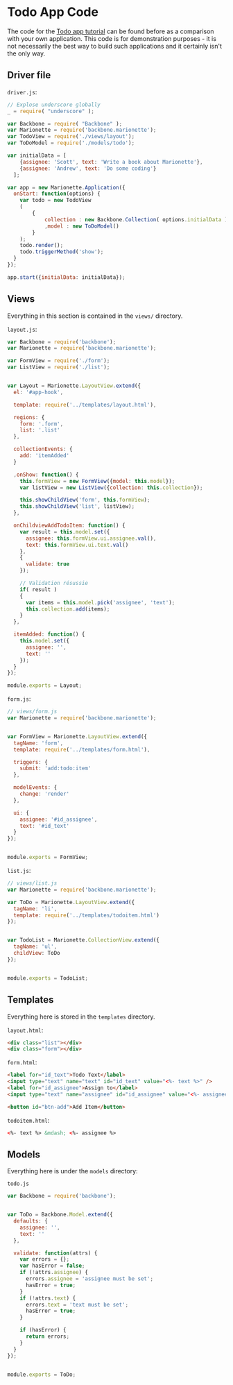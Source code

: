 # Todo App Code

The code for the [Todo app tutorial][todotutorial] can be found before as a
comparison with your own application. This code is for demonstration purposes -
it is not necessarily the best way to build such applications and it certainly
isn't the only way.


## Driver file

`driver.js`:

```js
// Explose underscore globally
_ = require( "underscore" );

var Backbone = require( "Backbone" );
var Marionette = require('backbone.marionette');
var TodoView = require('./views/layout');
var ToDoModel = require('./models/todo');

var initialData = [
    {assignee: 'Scott', text: 'Write a book about Marionette'},
    {assignee: 'Andrew', text: 'Do some coding'}
  ];

var app = new Marionette.Application({
  onStart: function(options) {
    var todo = new TodoView
    (
	    {
	    	collection : new Backbone.Collection( options.initialData )
	    	,model : new ToDoModel()
	    }
    );
    todo.render();
    todo.triggerMethod('show');
  }
});

app.start({initialData: initialData});
```

## Views

Everything in this section is contained in the `views/` directory.

`layout.js`:

```js
var Backbone = require('backbone');
var Marionette = require('backbone.marionette');

var FormView = require('./form');
var ListView = require('./list');


var Layout = Marionette.LayoutView.extend({
  el: '#app-hook',

  template: require('../templates/layout.html'),

  regions: {
    form: '.form',
    list: '.list'
  },

  collectionEvents: {
    add: 'itemAdded'
  }

  ,onShow: function() {
    this.formView = new FormView({model: this.model});
    var listView = new ListView({collection: this.collection});

    this.showChildView('form', this.formView);
    this.showChildView('list', listView);
  },

  onChildviewAddTodoItem: function() {
    var result = this.model.set({
      assignee: this.formView.ui.assignee.val(),
      text: this.formView.ui.text.val()
    },
    {
      validate: true
    });

    // Validation résussie
    if( result )
    {
      var items = this.model.pick('assignee', 'text');
      this.collection.add(items);
    }
  },

  itemAdded: function() {
    this.model.set({
      assignee: '',
      text: ''
    });
  }
});

module.exports = Layout;
```

`form.js`:

```js
// views/form.js
var Marionette = require('backbone.marionette');


var FormView = Marionette.LayoutView.extend({
  tagName: 'form',
  template: require('../templates/form.html'),

  triggers: {
    submit: 'add:todo:item'
  },

  modelEvents: {
    change: 'render'
  },

  ui: {
    assignee: '#id_assignee',
    text: '#id_text'
  }
});


module.exports = FormView;
```

`list.js`:

```js
// views/list.js
var Marionette = require('backbone.marionette');

var ToDo = Marionette.LayoutView.extend({
  tagName: 'li',
  template: require('../templates/todoitem.html')
});


var TodoList = Marionette.CollectionView.extend({
  tagName: 'ul',
  childView: ToDo
});


module.exports = TodoList;
```

## Templates

Everything here is stored in the `templates` directory.

`layout.html`:

```html
<div class="list"></div>
<div class="form"></div>
```

`form.html`:

```html
<label for="id_text">Todo Text</label>
<input type="text" name="text" id="id_text" value="<%- text %>" />
<label for="id_assignee">Assign to</label>
<input type="text" name="assignee" id="id_assignee" value="<%- assignee %>"/>

<button id="btn-add">Add Item</button>
```

`todoitem.html`:

```html
<%- text %> &mdash; <%- assignee %>
```

## Models

Everything here is under the `models` directory:

`todo.js`

```js
var Backbone = require('backbone');


var ToDo = Backbone.Model.extend({
  defaults: {
    assignee: '',
    text: ''
  },

  validate: function(attrs) {
    var errors = {};
    var hasError = false;
    if (!attrs.assignee) {
      errors.assignee = 'assignee must be set';
      hasError = true;
    }
    if (!attrs.text) {
      errors.text = 'text must be set';
      hasError = true;
    }

    if (hasError) {
      return errors;
    }
  }
});


module.exports = ToDo;
```

[todotutorial]: ../../../getting_started/tutorial/README.md
